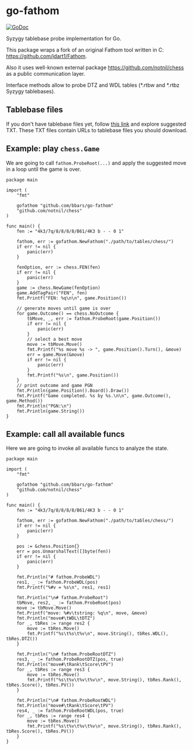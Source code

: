 # go-fathom
[![GoDoc](http://img.shields.io/badge/go-documentation-blue.svg?style=flat-square)](https://godoc.org/github.com/bbars/go-fathom)

Syzygy tablebase probe implementation for Go.

This package wraps a fork of an original Fathom tool written in C: https://github.com/jdart1/Fathom.

Also it uses well-known external package https://github.com/notnil/chess as a public communication layer.

Interface methods allow to probe DTZ and WDL tables (\*.rtbw and \*.rtbz Syzygy tablebases).

## Tablebase files

If you don't have tablebase files yet, follow [this link](https://github.com/niklasf/shakmaty-syzygy/tree/master/tables) and explore suggested TXT. These TXT files contain URLs to tablebase files you should download.

## Example: play `chess.Game`

We are going to call `fathom.ProbeRoot(...)` and apply the suggested move in a loop until the game is over.

```golang
package main

import (
	"fmt"

	gofathom "github.com/bbars/go-fathom"
	"github.com/notnil/chess"
)

func main() {
	fen := "4k3/7q/8/8/8/8/B61/4K3 b - - 0 1"
	
	fathom, err := gofathom.NewFathom("./path/to/tables/chess/")
	if err != nil {
		panic(err)
	}
	
	fenOption, err := chess.FEN(fen)
	if err != nil {
		panic(err)
	}
	game := chess.NewGame(fenOption)
	game.AddTagPair("FEN", fen)
	fmt.Printf("FEN: %q\n\n", game.Position())
	
	// generate moves until game is over
	for game.Outcome() == chess.NoOutcome {
		tbMove, _, err := fathom.ProbeRoot(game.Position())
		if err != nil {
			panic(err)
		}
		// select a best move
		move := tbMove.Move()
		fmt.Printf("%s move %s -> ", game.Position().Turn(), &move)
		err = game.Move(&move)
		if err != nil {
			panic(err)
		}
		fmt.Printf("%s\n", game.Position())
	}
	// print outcome and game PGN
	fmt.Println(game.Position().Board().Draw())
	fmt.Printf("Game completed. %s by %s.\n\n", game.Outcome(), game.Method())
	fmt.Println("PGN:\n")
	fmt.Println(game.String())
}
```

## Example: call all available funcs

Here we are going to invoke all available funcs to analyze the state.

```golang
package main

import (
	"fmt"

	gofathom "github.com/bbars/go-fathom"
	"github.com/notnil/chess"
)

func main() {
	fen := "4k3/7q/8/8/8/8/B61/4K3 b - - 0 1"
	
	fathom, err := gofathom.NewFathom("./path/to/tables/chess/")
	if err != nil {
		panic(err)
	}
	
	pos := &chess.Position{}
	err = pos.UnmarshalText([]byte(fen))
	if err != nil {
		panic(err)
	}
	
	fmt.Println("# fathom.ProbeWDL")
	res1, _ := fathom.ProbeWDL(pos)
	fmt.Printf("%#v = %s\n", res1, res1)
	
	fmt.Println("\n# fathom.ProbeRoot")
	tbMove, res2, _ := fathom.ProbeRoot(pos)
	move := tbMove.Move()
	fmt.Printf("move: %#v\tstring: %q\n", move, &move)
	fmt.Println("move#\tWDL\tDTZ")
	for _, tbRes := range res2 {
		move := tbRes.Move()
		fmt.Printf("%s\t%s\t%v\n", move.String(), tbRes.WDL(), tbRes.DTZ())
	}
	
	fmt.Println("\n# fathom.ProbeRootDTZ")
	res3, _ := fathom.ProbeRootDTZ(pos, true)
	fmt.Println("move#\tRank\tScore\tPV")
	for _, tbRes := range res3 {
		move := tbRes.Move()
		fmt.Printf("%s\t%v\t%v\t%v\n", move.String(), tbRes.Rank(), tbRes.Score(), tbRes.PV())
	}
	
	fmt.Println("\n# fathom.ProbeRootWDL")
	fmt.Println("move#\tRank\tScore\tPV")
	res4, _ := fathom.ProbeRootWDL(pos, true)
	for _, tbRes := range res4 {
		move := tbRes.Move()
		fmt.Printf("%s\t%v\t%v\t%v\n", move.String(), tbRes.Rank(), tbRes.Score(), tbRes.PV())
	}
}
```
